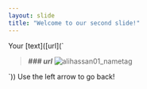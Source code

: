 ```yaml
---
layout: slide
title: "Welcome to our second slide!"
---
```

Your [text]([url](`

> _**### url**_
![alihassan01_nametag](https://user-images.githubusercontent.com/48999193/89069026-07970f80-d37b-11ea-8fcf-d5bf6d189956.png)

`))
Use the left arrow to go back!
